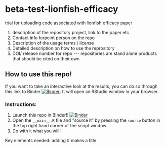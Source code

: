 # beta-test-lionfish-efficacy
trial for uploading code associated with lionfish efficacy paper

1. description of the repository project, link to the paper etc
2. Contact info forpoint person on the repo
3. Description of the usage terms / license
4. Detailed description on how to use the reprository
5. DOI/ release number for repo --- repositories are stand alone products that should be cited on their own

## How to use this repo!

If you want to take an interactive look at the results, you can do so through this link to Binder [![Binder](https://mybinder.org/badge_logo.svg)](https://mybinder.org/v2/gh/davialex/Beta-test-lionfish-efficacy/master?urlpath=rstudio). It will open an RStudio window in your browser. 

### Instructions:

1. Launch this repo in Binder!! [![Binder](https://mybinder.org/badge_logo.svg)](https://mybinder.org/v2/gh/davialex/Beta-test-lionfish-efficacy/master?urlpath=rstudio)
2. Open the `__main__.R` file and "source it" by pressing the `source` button in the top right hand corner of the script window. 
3. Do with it what you will!


Key elements needed:
 adding # makes a title
